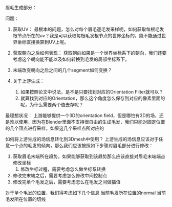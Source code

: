 眉毛生成部分：

问题：
1. 获取UV：
最根本的问题，怎么对每个眉毛逐毛发采样呢，如何获取每根毛发根节点所在的uv？我是可以获取每根毛发根节点的世界坐标的，能不能通过世界坐标直接换算到UV上呢。

2. 获取朝向之后如何表现：
获取朝向如果是一个世界坐标系下的朝向，我们还要考虑这个朝向能不能以及如何转换到毛发的局部坐标系下。

3. 末端改变朝向之后之间的几个segment如何变换？

4. 关于上游生成：
	1. 如果按照论文中说法，是不是只要找到对应的Orientation Filter就可以？
	2. 就算找到对应的Orientation，那么这个角度怎么保存到对应的像素里面的呢，为什么需要两个值去存呢？

最理想状况：
上游能够提供一个3D的orientation field，但是哪怕有3D的场，还是难以使用，因为在Blender里面不支持很自由的生成毛发，我们只能对固定位置的几个顶点进行采样，如果这几个采样点所对应的

如何将上游生成的场信息转化到3Dmesh中使用？
上游生成的场信息应该对于任意一个点的毛发的倾向，那么我们应该按照如下步骤对眉毛部分进行修改：

1. 获取眉毛末端所在趋势，如果能够获取到该趋势那么应该直接对眉毛末端端点修改坐标
	1. 修改坐标过程，需要考虑怎么做坐标系转换
2. 修改完末端之后，需要考虑怎么修改中间控制点
3. 修改完单个毛发之后，需要考虑怎么在毛发之间做插值



对于单个毛发的位置，我们得考虑如下几个信息
当前毛发所在位置的normal
当前毛发所在位置的切线